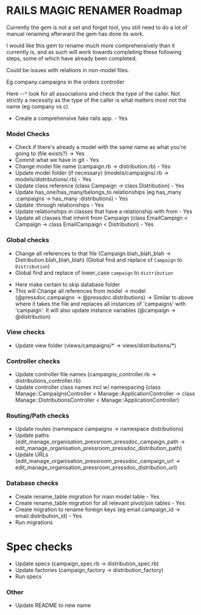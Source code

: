 # RAILS MAGIC RENAMER Roadmap

Currently the gem is not a set and forget tool, you still need to do a lot of manual renaming afterward the gem has done its work. 

I would like this gem to rename much more comprehensively than it currently is, and as such will work towards completing these following steps, some of which have already been completed:

Could be issues with relations in non-model files.

Eg company.campaigns in the orders controller

Here --^ look for all associations and check the type of the caller. Not strictly a necessity as the type of the caller is what matters most not the name (eg company vs c)

* Create a comprehensive fake rails app. - Yes

### Model Checks
* Check if there's already a model with the same name as what you're going to (file exists?) -> Yes
* Commit what we have in git - Yes
* Change model file name (campaign.rb -> distribution.rb) - Yes
* Update model folder (if necessary) (models/campaigns/.rb -> models/distributions/.rb) - Yes
* Update class reference (class Campaign -> class Distribution) - Yes
* Update has_one/has_many/belongs_to relationships (eg has_many :campaigns -> has_many :distributions) - Yes
* Update :through relationships - Yes
* Update relationships in classes that have a relationship with from - Yes
* Update all classes that inherit from Campaign (class EmailCampign < Campaign -> class EmailCampaign < Distribution) - Yes

### Global checks
* Change all references to that file (Campaign.blah_blah_blah -> Distribution.blah_blah_blah) (Global find and replace of `Campaign` to `Distribution`)
* Global find and replace of lower_case `campaign` to `distribution`
- Here make certain to skip database folder
- This will Change all references from model -> model (@pressdoc.campaigns -> @pressdoc.distributions) -> Similar to above where it takes the file and replaces all instances of 'campaigns' with 'campaign'. It will also update instance variables (@campaign -> @distribution)


### View checks
* Update view folder (views/campaigns/* -> views/distributions/*)

### Controller checks
* Update controller file names (campaigns_controller.rb -> distributions_controller.rb)
* Update controller class names incl w/ namespacing (class Manage::CampaignsController < Manage::ApplicationController -> class Manage::DistributionsController < Manage::ApplicationController)

### Routing/Path checks
* Update routes (namespace campaigns -> namespace distributions)
* Update paths (edit_manage_organisation_pressroom_pressdoc_campaign_path -> edit_manage_organisation_pressroom_pressdoc_distribution_path)
* Update URLs (edit_manage_organisation_pressroom_pressdoc_campaign_url -> edit_manage_organisation_pressroom_pressdoc_distribution_url)

### Database checks
* Create rename_table migration for main model table - Yes
* Create rename_table migration for all relevant pivot/join tables - Yes
* Create migration to rename foreign keys (eg email.campaign_id -> email.distribution_id) - Yes
* Run migrations

# Spec checks
* Update specs (campaign_spec.rb -> distribution_spec.rb)
* Update factories (campaign_factory -> distribution_factory)
* Run specs

### Other
* Update README to new name

